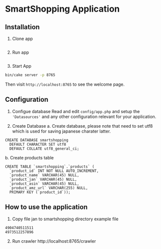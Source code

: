 # SmartShopping Application 


## Installation

1. Clone app 
```git clone 
```
2. Run app 
```composer install 
```

3. Start App 

```bash
bin/cake server -p 8765
```

Then visit `http://localhost:8765` to see the welcome page.

## Configuration
1. Configue database 
Read and edit `config/app.php` and setup the `'Datasources'` and any other
configuration relevant for your application.

2. Create Database 
a. Create database, please note that need to set utf8 which is used for saving japanese charater latter. 
```
CREATE DATABASE smartshopping
  DEFAULT CHARACTER SET utf8
  DEFAULT COLLATE utf8_general_ci;
```
b. Create products table
```
CREATE TABLE `smartshopping`.`products` (
  `product_id` INT NOT NULL AUTO_INCREMENT,
  `product_name` VARCHAR(45) NULL,
  `product_jan` VARCHAR(45) NULL,
  `product_asin` VARCHAR(45) NULL,
  `product_amz_url` VARCHAR(255) NULL,
  PRIMARY KEY (`product_id`));
```

## How to use the application 
1. Copy file jan to smartshopping directory 
example file 
```
4904740511511
4973512257896
```
2. Run crawler 
http://localhost:8765/crawler
